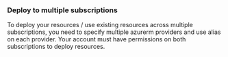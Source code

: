 ### Deploy to multiple subscriptions

To deploy your resources / use existing resources across multiple subscriptions, you need to specify multiple azurerm providers and use alias on each provider. Your account must have permissions on both subscriptions to deploy resources. 
